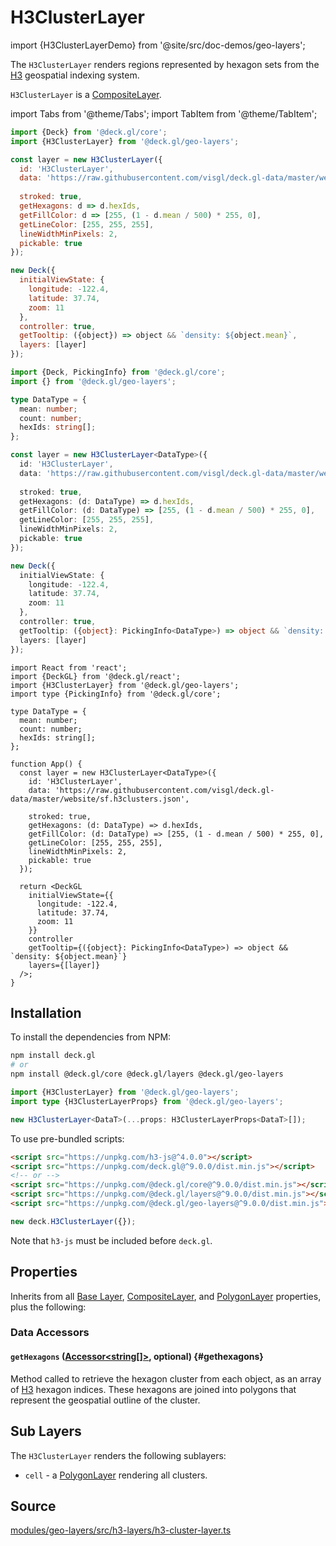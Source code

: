 # H3ClusterLayer

import {H3ClusterLayerDemo} from '@site/src/doc-demos/geo-layers';

<H3ClusterLayerDemo />

The `H3ClusterLayer` renders regions represented by hexagon sets from the [H3](https://h3geo.org/) geospatial indexing system.

`H3ClusterLayer` is a [CompositeLayer](../core/composite-layer.md).


import Tabs from '@theme/Tabs';
import TabItem from '@theme/TabItem';

<Tabs groupId="language">
  <TabItem value="js" label="JavaScript">

```js
import {Deck} from '@deck.gl/core';
import {H3ClusterLayer} from '@deck.gl/geo-layers';

const layer = new H3ClusterLayer({
  id: 'H3ClusterLayer',
  data: 'https://raw.githubusercontent.com/visgl/deck.gl-data/master/website/sf.h3clusters.json',
  
  stroked: true,
  getHexagons: d => d.hexIds,
  getFillColor: d => [255, (1 - d.mean / 500) * 255, 0],
  getLineColor: [255, 255, 255],
  lineWidthMinPixels: 2,
  pickable: true
});

new Deck({
  initialViewState: {
    longitude: -122.4,
    latitude: 37.74,
    zoom: 11
  },
  controller: true,
  getTooltip: ({object}) => object && `density: ${object.mean}`,
  layers: [layer]
});
```

  </TabItem>
  <TabItem value="ts" label="TypeScript">

```ts
import {Deck, PickingInfo} from '@deck.gl/core';
import {} from '@deck.gl/geo-layers';

type DataType = {
  mean: number;
  count: number;
  hexIds: string[];
};

const layer = new H3ClusterLayer<DataType>({
  id: 'H3ClusterLayer',
  data: 'https://raw.githubusercontent.com/visgl/deck.gl-data/master/website/sf.h3clusters.json',
  
  stroked: true,
  getHexagons: (d: DataType) => d.hexIds,
  getFillColor: (d: DataType) => [255, (1 - d.mean / 500) * 255, 0],
  getLineColor: [255, 255, 255],
  lineWidthMinPixels: 2,
  pickable: true
});

new Deck({
  initialViewState: {
    longitude: -122.4,
    latitude: 37.74,
    zoom: 11
  },
  controller: true,
  getTooltip: ({object}: PickingInfo<DataType>) => object && `density: ${object.mean}`,
  layers: [layer]
});
```

  </TabItem>
  <TabItem value="react" label="React">

```tsx
import React from 'react';
import {DeckGL} from '@deck.gl/react';
import {H3ClusterLayer} from '@deck.gl/geo-layers';
import type {PickingInfo} from '@deck.gl/core';

type DataType = {
  mean: number;
  count: number;
  hexIds: string[];
};

function App() {
  const layer = new H3ClusterLayer<DataType>({
    id: 'H3ClusterLayer',
    data: 'https://raw.githubusercontent.com/visgl/deck.gl-data/master/website/sf.h3clusters.json',
    
    stroked: true,
    getHexagons: (d: DataType) => d.hexIds,
    getFillColor: (d: DataType) => [255, (1 - d.mean / 500) * 255, 0],
    getLineColor: [255, 255, 255],
    lineWidthMinPixels: 2,
    pickable: true
  });

  return <DeckGL
    initialViewState={{
      longitude: -122.4,
      latitude: 37.74,
      zoom: 11
    }}
    controller
    getTooltip={({object}: PickingInfo<DataType>) => object && `density: ${object.mean}`}
    layers={[layer]}
  />;
}
```

  </TabItem>
</Tabs>


## Installation

To install the dependencies from NPM:

```bash
npm install deck.gl
# or
npm install @deck.gl/core @deck.gl/layers @deck.gl/geo-layers
```

```ts
import {H3ClusterLayer} from '@deck.gl/geo-layers';
import type {H3ClusterLayerProps} from '@deck.gl/geo-layers';

new H3ClusterLayer<DataT>(...props: H3ClusterLayerProps<DataT>[]);
```

To use pre-bundled scripts:

```html
<script src="https://unpkg.com/h3-js@^4.0.0"></script>
<script src="https://unpkg.com/deck.gl@^9.0.0/dist.min.js"></script>
<!-- or -->
<script src="https://unpkg.com/@deck.gl/core@^9.0.0/dist.min.js"></script>
<script src="https://unpkg.com/@deck.gl/layers@^9.0.0/dist.min.js"></script>
<script src="https://unpkg.com/@deck.gl/geo-layers@^9.0.0/dist.min.js"></script>
```

```js
new deck.H3ClusterLayer({});
```

Note that `h3-js` must be included before `deck.gl`.

## Properties

Inherits from all [Base Layer](../core/layer.md), [CompositeLayer](../core/composite-layer.md), and [PolygonLayer](../layers/polygon-layer.md) properties, plus the following:

### Data Accessors

#### `getHexagons` ([Accessor&lt;string[]&gt;](../../developer-guide/using-layers.md#accessors), optional) {#gethexagons}

Method called to retrieve the hexagon cluster from each object, as an array of [H3](https://h3geo.org/) hexagon indices. These hexagons are joined into polygons that represent the geospatial outline of the cluster.


## Sub Layers

The `H3ClusterLayer` renders the following sublayers:

* `cell` - a [PolygonLayer](../layers/column-layer.md) rendering all clusters.


## Source

[modules/geo-layers/src/h3-layers/h3-cluster-layer.ts](https://github.com/visgl/deck.gl/tree/master/modules/geo-layers/src/h3-layers/h3-cluster-layer.ts)

